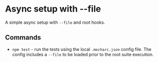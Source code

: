# Async setup with --file

A simple async setup with `--file` and root hooks.

## Commands

- `npm test` - run the tests using the local `.mocharc.json` config file. The config includes a `--file` to be loaded prior to the root suite execution.
